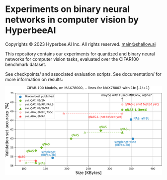 # Experiments on binary neural networks in computer vision by HyperbeeAI

Copyrights © 2023 Hyperbee.AI Inc. All rights reserved. main@shallow.ai

This repository contains our experiments for quantized and binary neural networks for computer vision tasks, evaluated over the CIFAR100 benchmark dataset.

See checkpoints/ and associated evaluation scripts. See documentation/ for more information on results:

![results](./documentation/edited-results-graph.png)
